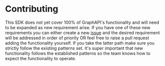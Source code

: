 # Contributing

This SDK does not yet cover 100% of GraphAPI's functionality and will need to be expanded as new requirement arise. If you have one of these new requirements you can either create a new [issue](https://github.com/Future-Secure-AI/microsoft-graph/issues) and the desired requirement will be addressed in order of priority OR feel free to raise a pull request adding the functionality yourself. If you take the latter path make sure you strictly follow the existing patterns set. It's super important that new functionality follows the established patterns so the team knows how to expect the functionality to operate.
